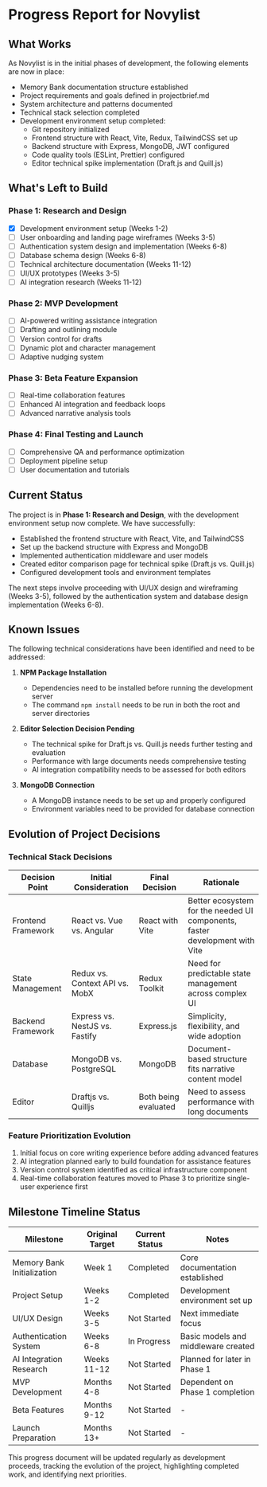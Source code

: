 # Progress Report for Novylist

## What Works
As Novylist is in the initial phases of development, the following elements are now in place:
- Memory Bank documentation structure established
- Project requirements and goals defined in projectbrief.md
- System architecture and patterns documented
- Technical stack selection completed
- Development environment setup completed:
  - Git repository initialized
  - Frontend structure with React, Vite, Redux, TailwindCSS set up
  - Backend structure with Express, MongoDB, JWT configured
  - Code quality tools (ESLint, Prettier) configured
  - Editor technical spike implementation (Draft.js and Quill.js)

## What's Left to Build

### Phase 1: Research and Design
- [x] Development environment setup (Weeks 1-2)
- [ ] User onboarding and landing page wireframes (Weeks 3-5)
- [ ] Authentication system design and implementation (Weeks 6-8)
- [ ] Database schema design (Weeks 6-8)
- [ ] Technical architecture documentation (Weeks 11-12)
- [ ] UI/UX prototypes (Weeks 3-5)
- [ ] AI integration research (Weeks 11-12)

### Phase 2: MVP Development
- [ ] AI-powered writing assistance integration
- [ ] Drafting and outlining module
- [ ] Version control for drafts
- [ ] Dynamic plot and character management
- [ ] Adaptive nudging system

### Phase 3: Beta Feature Expansion
- [ ] Real-time collaboration features
- [ ] Enhanced AI integration and feedback loops
- [ ] Advanced narrative analysis tools

### Phase 4: Final Testing and Launch
- [ ] Comprehensive QA and performance optimization
- [ ] Deployment pipeline setup
- [ ] User documentation and tutorials

## Current Status
The project is in **Phase 1: Research and Design**, with the development environment setup now complete. We have successfully:
- Established the frontend structure with React, Vite, and TailwindCSS
- Set up the backend structure with Express and MongoDB
- Implemented authentication middleware and user models
- Created editor comparison page for technical spike (Draft.js vs. Quill.js)
- Configured development tools and environment templates

The next steps involve proceeding with UI/UX design and wireframing (Weeks 3-5), followed by the authentication system and database design implementation (Weeks 6-8).

## Known Issues
The following technical considerations have been identified and need to be addressed:

1. **NPM Package Installation**
   - Dependencies need to be installed before running the development server
   - The command `npm install` needs to be run in both the root and server directories

2. **Editor Selection Decision Pending**
   - The technical spike for Draft.js vs. Quill.js needs further testing and evaluation
   - Performance with large documents needs comprehensive testing
   - AI integration compatibility needs to be assessed for both editors

3. **MongoDB Connection**
   - A MongoDB instance needs to be set up and properly configured
   - Environment variables need to be provided for database connection

## Evolution of Project Decisions

### Technical Stack Decisions
| Decision Point | Initial Consideration | Final Decision | Rationale |
|----------------|------------------------|----------------|-----------|
| Frontend Framework | React vs. Vue vs. Angular | React with Vite | Better ecosystem for the needed UI components, faster development with Vite |
| State Management | Redux vs. Context API vs. MobX | Redux Toolkit | Need for predictable state management across complex UI |
| Backend Framework | Express vs. NestJS vs. Fastify | Express.js | Simplicity, flexibility, and wide adoption |
| Database | MongoDB vs. PostgreSQL | MongoDB | Document-based structure fits narrative content model |
| Editor | Draftjs vs. Quilljs | Both being evaluated | Need to assess performance with long documents |

### Feature Prioritization Evolution
1. Initial focus on core writing experience before adding advanced features
2. AI integration planned early to build foundation for assistance features
3. Version control system identified as critical infrastructure component
4. Real-time collaboration features moved to Phase 3 to prioritize single-user experience first

## Milestone Timeline Status
| Milestone | Original Target | Current Status | Notes |
|-----------|----------------|----------------|-------|
| Memory Bank Initialization | Week 1 | Completed | Core documentation established |
| Project Setup | Weeks 1-2 | Completed | Development environment set up |
| UI/UX Design | Weeks 3-5 | Not Started | Next immediate focus |
| Authentication System | Weeks 6-8 | In Progress | Basic models and middleware created |
| AI Integration Research | Weeks 11-12 | Not Started | Planned for later in Phase 1 |
| MVP Development | Months 4-8 | Not Started | Dependent on Phase 1 completion |
| Beta Features | Months 9-12 | Not Started | - |
| Launch Preparation | Months 13+ | Not Started | - |

This progress document will be updated regularly as development proceeds, tracking the evolution of the project, highlighting completed work, and identifying next priorities.

